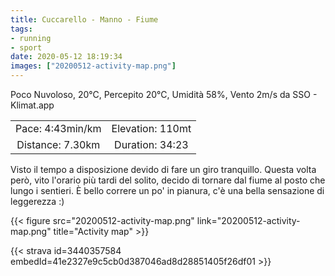 ```yaml
---
title: Cuccarello - Manno - Fiume
tags:
- running
- sport
date: 2020-05-12 18:19:34
images: ["20200512-activity-map.png"]
---
```


Poco Nuvoloso, 20°C, Percepito 20°C, Umidità 58%, Vento 2m/s da SSO - Klimat.app

| | |
| :-: | :-: |
| Pace: 4:43min/km | Elevation: 110mt |
| Distance: 7.30km | Duration: 34:23 |

Visto il tempo a disposizione devido di fare un giro tranquillo. Questa volta però, vito l'orario più tardi del solito, decido di tornare dal fiume al posto che lungo i sentieri.
È bello correre un po' in pianura, c'è una bella sensazione di leggerezza :)


{{< figure src="20200512-activity-map.png" link="20200512-activity-map.png" title="Activity map" >}}


{{< strava id=3440357584 embedId=41e2327e9c5cb0d387046ad8d28851405f26df01 >}}
